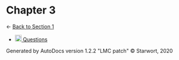 <style>img{height:18px;margin-bottom:-3px}</style>
# Chapter 3

← [Back to Section 1](..)

- [![MD file](https://img.icons8.com/windows/512/4a90e2/regular-document.png) Questions](questions.html)

Generated by AutoDocs version 1.2.2 "LMC patch" © Starwort, 2020
